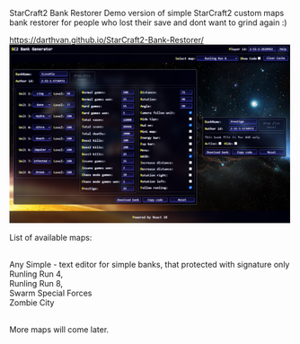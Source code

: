  StarCraft2 Bank Restorer
Demo version of simple StarCraft2 custom maps bank restorer for people who lost their save and dont want to grind again :)

https://darthvan.github.io/StarCraft2-Bank-Restorer/<br/>
<img src="./img.png" alt="img.png" width="500" />

List of available maps:<br/><br/>

Any Simple - text editor for simple banks, that protected with signature only<br/>
Runling Run 4,<br/>
Runling Run 8,<br/>
Swarm Special Forces<br/>
Zombie City<br/><br/>

More maps will come later.